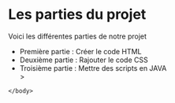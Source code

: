 <!DOCTYPE html>
<html>
    <head>
    <meta charset="UTF-8" />
    <link rel="stylesheet" href="style.css">
    <title>Projet GIT</title>
    </head>
    <body>
    <h1>
    Les parties du projet
    </h1>
    <p>Voici les différentes parties de notre projet
    <ul>
   <li>
   Première partie : Créer le code HTML
   </li>
   <li>
   Deuxième partie : Rajouter le code CSS
   </li>
   <li>
   Troisième partie : Mettre des scripts en JAVA
   </li>>
    </ul>
   </p>
    
    </body>
</html>
